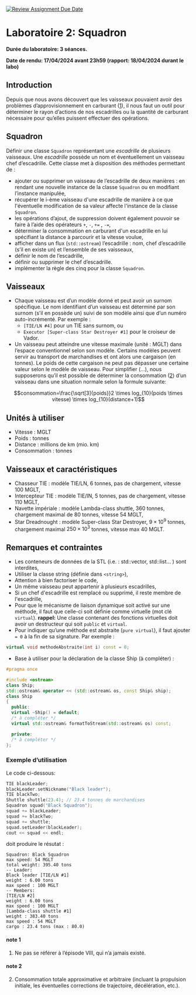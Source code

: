[![Review Assignment Due Date](https://classroom.github.com/assets/deadline-readme-button-24ddc0f5d75046c5622901739e7c5dd533143b0c8e959d652212380cedb1ea36.svg)](https://classroom.github.com/a/07y7izGc)
# Laboratoire 2: Squadron

**Durée du laboratoire: 3 séances.** 

**Date de rendu: 17/04/2024 avant 23h59 (rapport: 18/04/2024 durant le labo)**

## Introduction

Depuis que nous avons découvert que les vaisseaux pouvaient avoir des problèmes d’approvisionnement en carburant ([1](note-1)), il nous faut un outil pour déterminer le rayon d’actions de nos escadrilles ou la quantité de carburant nécessaire pour qu’elles puissent effectuer des opérations.

## Squadron

Définir une classe `Squadron` représentant une *escadrille* de plusieurs vaisseaux. Une *escadrille* possède un nom et éventuellement un vaisseau chef d’escadrille. Cette classe met à disposition des méthodes permettant de :

- ajouter ou supprimer un vaisseau de l’escadrille de deux manières : en rendant une nouvelle instance de la classe `Squadron` ou en modifiant l’instance manipulée,
- récupérer le i-ème vaisseau d'une escadrille de manière à ce que l'éventuelle modification de sa valeur affecte l'instance de la classe `Squadron`.
- les opérations d’ajout, de suppression doivent également pouvoir se faire à l’aide des opérateurs `+`, `-`, `+=` , `-=`,
- déterminer la consommation en carburant d'un escadrille en lui spécifiant la distance à parcourir et la vitesse voulue,
- afficher dans un flux (`std::ostream`) l’escadrille : nom, chef d’escadrille (s’il en existe un) et l’ensemble de ses vaisseaux,
- définir le nom de l’escadrille,
- définir ou supprimer le chef d’escadrille.
- implémenter la règle des cinq pour la classe `Squadron`.

## Vaisseaux

- Chaque vaisseau est d’un modèle donné et peut avoir un surnom spécifique. Le nom identifiant d’un vaisseau est déterminé par son surnom (s’il en possède un) suivi de son modèle ainsi que d’un numéro auto-incrémenté. Par exemple : 
  - `[TIE/LN #4]` pour un TIE sans surnom, ou 
  - `Executor [Super-class Star Destroyer #1]` pour le croiseur de Vador.
- Un vaisseau peut atteindre une vitesse maximale (unité : MGLT) dans l’espace conventionnel selon son modèle. Certains modèles peuvent servir au transport de marchandises et ont alors une cargaison (en tonnes). Le poids de cette cargaison ne peut pas dépasser une certaine valeur selon le modèle de vaisseau.
Pour simplifier (...), nous supposerons qu’il est possible de déterminer la consommation ([2](note-2)) d’un vaisseau
dans une situation normale selon la formule suivante:

```math
consommation=\frac{\sqrt[3]{poids}}2 \times log_{10}(poids \times vitesse) \times log_{10}(distance+1)
```

## Unités à utiliser

- Vitesse : MGLT
- Poids : tonnes
- Distance : millions de km (mio. km)
- Consommation : tonnes

## Vaisseaux et caractéristiques
- Chasseur TIE : modèle TIE/LN, 6 tonnes, pas de chargement, vitesse 100 MGLT,
- Intercepteur TIE : modèle TIE/IN, 5 tonnes, pas de chargement, vitesse 110 MGLT,
- Navette impériale : modèle Lambda-class shuttle, 360 tonnes, chargement maximal de 80 tonnes, vitesse 54 MGLT,
- Star Dreadnought : modèle Super-class Star Destroyer, $9\times10^9$ tonnes, chargement maximal $250\times10^3$ tonnes, vitesse max 40 MGLT.

## Remarques et contraintes
- Les conteneurs de données de la STL (i.e. : std::vector, std::list... ) sont interdites,
- Utiliser la classe string (définie dans `<string>`),
- Attention à bien factoriser le code,
- Un même vaisseau peut appartenir à plusieurs escadrilles,
- Si un chef d'escadrille est remplacé ou supprimé, il reste membre de l'escadrille,
- Pour que le mécanisme de liaison dynamique soit activé sur une méthode, il faut que celle-ci soit définie comme virtuelle (mot clé `virtual`). **rappel:** Une classe contenant des fonctions virtuelles doit avoir un destructeur qui soit `public` et `virtual`.
- Pour indiquer qu’une méthode est abstraite (`pure virtual`), il faut ajouter `= 0` à la fin de sa signature. Par exemple :

```cpp
virtual void methodeAbstraite(int i) const = 0;
```
- Base à utiliser pour la déclaration de la classe Ship (à compléter) :
  
```cpp
#pragma once

#include <ostream>
class Ship;
std::ostream& operator << (std::ostream& os, const Ship& ship);
class Ship
{
  public:
  virtual ~Ship() = default;
  /* à compléter */
  virtual std::ostream& formatToStream(std::ostream& os) const;

  private:
  /* à compléter */
};

```


### Exemple d’utilisation

Le code ci-dessous:
```cpp
TIE blackLeader;
blackLeader.setNickname("Black leader");
TIE blackTwo;
Shuttle shuttle(23.4); // 23.4 tonnes de marchandises
Squadron squad("Black Squadron");
squad += blackLeader;
squad += blackTwo;
squad += shuttle;
squad.setLeader(blackLeader);
cout << squad << endl;
```

doit produire le résutat :

```
Squadron: Black Squadron
max speed: 54 MGLT
total weight: 395.40 tons
-- Leader:
Black leader [TIE/LN #1]
weight : 6.00 tons
max speed : 100 MGLT
-- Members:
[TIE/LN #2]
weight : 6.00 tons
max speed : 100 MGLT
[Lambda-class shuttle #1]
weight : 383.40 tons
max speed : 54 MGLT
cargo : 23.4 tons (max : 80.0)
```
  
#### note 1
1. Ne pas se référer à l’épisode VIII, qui n’a jamais existé.
#### note 2
2. Consommation totale approximative et arbitraire (incluant la propulsion initiale, les éventuelles corrections de
trajectoire, décélération, etc.).
